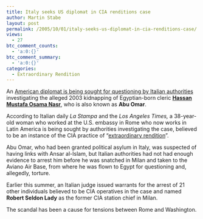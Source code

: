 ```yaml
---
title: Italy seeks US diplomat in CIA renditions case
author: Martin Stabe
layout: post
permalink: /2005/10/01/italy-seeks-us-diplomat-in-cia-renditions-case/
views:
  - 27
btc_comment_counts:
  - 'a:0:{}'
btc_comment_summary:
  - 'a:0:{}'
categories:
  - Extraordinary Rendition
---
```

An [American diplomat is being sought for questioning by Italian authorities][1] investigating the alleged 2003 kidnapping of Egyptian-born cleric **[Hassan Mustafa Osama Nasr][2]**, who is also known as **Abu Omar**. 

According to Italian daily *La Stampa* and the *Los Angeles Times,* a 38-year-old woman who worked at the U.S. embassy in Rome who now works in Latin America is being sought by authorities investigating the case, believed to be an instance of the CIA practice of &ldquo;[extraordinary rendition][3]&rdquo;. 

Abu Omar, who had been granted political asylum in Italy, was suspected of having links with Ansar al-Islam, but Italian authorities had not had enough evidence to arrest him before he was snatched in Milan and taken to the Aviano Air Base, from where he was flown to Egypt for questioning and, allegedly, torture.

Earlier this summer, an Italian judge issued warrants for the arrest of 21 other individuals believed to be CIA operatives in the case and named **Robert Seldon Lady** as the former CIA station chief in Milan.

The scandal has been a cause for tensions between Rome and Washington.

 [1]: http://www.latimes.com/news/nationworld/world/la-fg-cia30sep30,0,4417604.story?coll=la-home-world
 [2]: http://en.wikipedia.org/wiki/Hassan_Mustafa_Osama_Nasr
 [3]: http://en.wikipedia.org/wiki/Extraordinary_rendition
